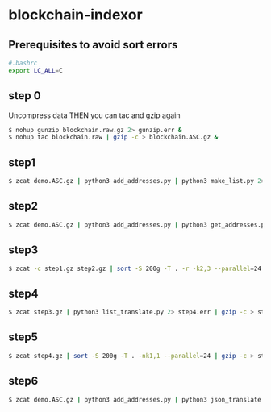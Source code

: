 # blockchain-indexor

## Prerequisites to avoid sort errors
```sh
#.bashrc
export LC_ALL=C
```

## step 0
Uncompress data THEN you can tac and gzip again
```sh
$ nohup gunzip blockchain.raw.gz 2> gunzip.err &
$ nohup tac blockchain.raw | gzip -c > blockchain.ASC.gz &
```

## step1
```sh
$ zcat demo.ASC.gz | python3 add_addresses.py | python3 make_list.py 2> step1.err | gzip -c > step1.gz
```

## step2
```sh
$ zcat demo.ASC.gz | python3 add_addresses.py | python3 get_addresses.py 2> step2.err | sort -T. -S10g --parallel=24 -k1,1 -k2,2n | awk 'BEGIN{old="none";}{if ($1!=old) print $0; old=$1;}' | sort -T. -S10g --parallel=24 -nk2,2 | awk '{print "-",$1,NR-1;}' | gzip -c > step2.gz
```

## step3
```sh
$ zcat -c step1.gz step2.gz | sort -S 200g -T . -r -k2,3 --parallel=24 | cut -d" " -f1,3 | gzip -c > step3.gz
```

## step4
```sh
$ zcat step3.gz | python3 list_translate.py 2> step4.err | gzip -c > step4.gz
```

## step5
```sh
$ zcat step4.gz | sort -S 200g -T . -nk1,1 --parallel=24 | gzip -c > step5.gz
```

## step6
```sh
$ zcat demo.ASC.gz | python3 add_addresses.py | python3 json_translate.py --file step5.gz 2> step6.err | gzip -c > step6.gz
```
